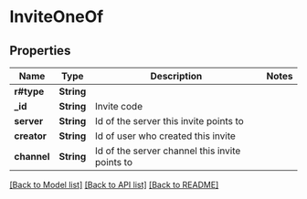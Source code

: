 # InviteOneOf

## Properties

Name | Type | Description | Notes
------------ | ------------- | ------------- | -------------
**r#type** | **String** |  | 
**_id** | **String** | Invite code | 
**server** | **String** | Id of the server this invite points to | 
**creator** | **String** | Id of user who created this invite | 
**channel** | **String** | Id of the server channel this invite points to | 

[[Back to Model list]](../README.md#documentation-for-models) [[Back to API list]](../README.md#documentation-for-api-endpoints) [[Back to README]](../README.md)


